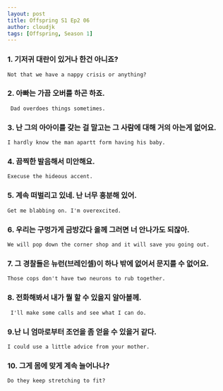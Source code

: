 ```yaml
---
layout: post
title: Offspring S1 Ep2 06
author: cloudjk
tags: [Offspring, Season 1]
---
```


### 1. 기저귀 대란이 있거나 한건 아니죠? 
    Not that we have a nappy crisis or anything?

### 2. 아빠는 가끔 오버를 하곤 하죠.
     Dad overdoes things sometimes.

### 3. 난 그의 아아이를 갖는 걸 말고는 그 사람에 대해 거의 아는게 없어요. 
    I hardly know the man apartt form having his baby.

### 4. 끔찍한 발음해서 미안해요.
    Execuse the hideous accent.

### 5. 계속 떠벌리고 있네. 난 너무 흥분해 있어.
    Get me blabbing on. I'm overexcited.

### 6. 우리는 구멍가게 금방갔다 올께 그러면 너 안나가도 되잖아. 
    We will pop down the corner shop and it will save you going out.

### 7. 그 경찰들은 뉴런(브레인셀)이 하나 밖에 없어서 문지를 수 없어요.
    Those cops don't have two neurons to rub together.

### 8. 전화해봐서 내가 뭘 할 수 있을지 알아볼께.
     I'll make some calls and see what I can do.

### 9.난 니 엄마로부터 조언을 좀 얻을 수 있을거 같다. 
    I could use a little advice from your mother.

### 10. 그게 몸에 맞게 계속 늘어나나?
    Do they keep stretching to fit?